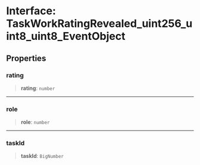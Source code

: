# Interface: TaskWorkRatingRevealed\_uint256\_uint8\_uint8\_EventObject

## Properties

### rating

> **rating**: `number`

***

### role

> **role**: `number`

***

### taskId

> **taskId**: `BigNumber`
